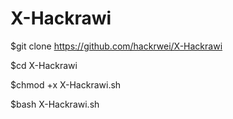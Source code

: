 # X-Hackrawi
$git  clone https://github.com/hackrwei/X-Hackrawi

$cd X-Hackrawi

$chmod +x X-Hackrawi.sh

$bash X-Hackrawi.sh
